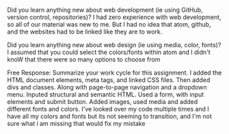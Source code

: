 Did you learn anything new about web development (ie using GitHub, version control, repositories)?
I had zero experience with web development, so all of our material was new to me. But I had no idea that atom, github, and the websites had to be linked like they are to work.

Did you learn anything new about web design (ie using media, color, fonts)?
I assumed that you could select the colors/fonts within atom and I didn't knoW that there were so many options to choose from

Free Response: Summarize your work cycle for this assignment.
I added the HTML document elements, meta tags, and linked CSS files.
Then added divs and classes. Along with page-to-page navigation and a dropdown menu. Inputed structural and semantic HTML. Used a form, with input elements and submit button. Added images, used media and added different fonts and colors. I've looked over my code multiple times and I have all my colors and fonts but its not seeming to transition, and I'm not sure what i am missing that would fix my mistake
